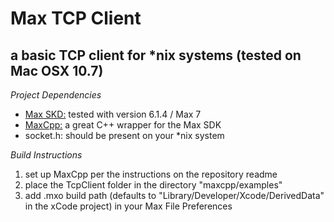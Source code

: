 Max TCP Client
==============

a basic TCP client for *nix systems (tested on Mac OSX 10.7)
--------------

*Project Dependencies*

- [Max SKD:](https://cycling74.com/downloads/sdk/) tested with version 6.1.4 / Max 7
- [MaxCpp:](https://github.com/grrrwaaa/maxcpp) a great C++ wrapper for the Max SDK
- socket.h: should be present on your *nix system 

*Build Instructions*

1. set up MaxCpp per the instructions on the repository readme
2. place the TcpClient folder in the directory "maxcpp/examples"
3. add .mxo build path (defaults to "Library/Developer/Xcode/DerivedData" in the xCode project) in your Max File Preferences